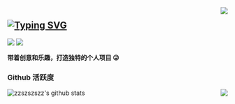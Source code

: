 <img align="right" src="https://count.getloli.com/get/@:ZZSZSZSZZ?theme=rule34">

## [![Typing SVG](https://readme-typing-svg.demolab.com?font=Fira+Code&weight=600&size=30&duration=4000&pause=1000&color=F7F7F7&vCenter=true&random=false&width=480&lines=+%F0%9D%97%9C'%F0%9D%97%BA+ZZSZSZSZZ+%D9%A9(%E0%B9%91%3E%E2%97%A1%3C%E0%B9%91)%DB%B6;Welcome+to+my+Repositories)](https://github.com/ZZSZSZSZZ)

[![](https://img.shields.io/badge/罐头喵Fantase-4169E1?logo=bilibili&logoColor=%23F8F8FF)](https://space.bilibili.com/383048468)
[![](https://img.shields.io/badge/ZZSZSZSZZ-2c2b2b?logo=github&logoColor=%23F8F8FF)](https://github.com/ZZSZSZSZZ)

**带着创意和乐趣，打造独特的个人项目 😜**

### Github 活跃度

![zzszszszz's github stats](https://github-readme-stats.vercel.app/api?username=ZZSZSZSZZ&count_private=true&show_icons=true&theme=radical)
<img align="right" src="https://github-readme-stats.vercel.app/api/top-langs/?username=ZZSZSZSZZ&theme=radical">

